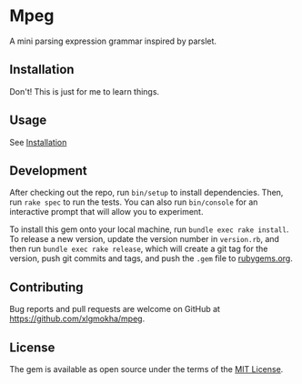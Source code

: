 # Mpeg

A mini parsing expression grammar inspired by parslet.

## Installation

Don't! This is just for me to learn things.

## Usage

See [Installation](#installations)

## Development

After checking out the repo, run `bin/setup` to install dependencies.
Then, run `rake spec` to run the tests.
You can also run `bin/console` for an interactive prompt that will allow you to experiment.

To install this gem onto your local machine, run `bundle exec rake install`.
To release a new version, update the version number in `version.rb`,
and then run `bundle exec rake release`,
which will create a git tag for the version,
push git commits and tags, and push the `.gem` file to
[rubygems.org](https://rubygems.org).

## Contributing

Bug reports and pull requests are welcome on GitHub at https://github.com/xlgmokha/mpeg.

## License

The gem is available as open source under the terms of the [MIT License](https://opensource.org/licenses/MIT).
